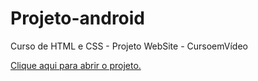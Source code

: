 # Projeto-android
 Curso de HTML e CSS - Projeto WebSite - CursoemVídeo


 <a href="https://vycttor.github.io/Projeto-android/android.html">Clique aqui para abrir o projeto.</a>

